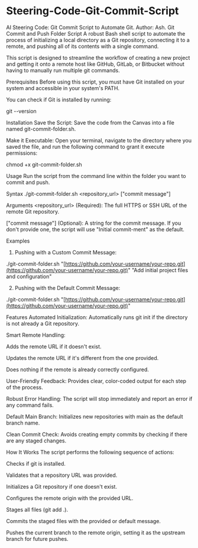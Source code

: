 # Steering-Code-Git-Commit-Script
AI Steering Code: Git Commit Script to Automate Git.
Author: Ash.
Git Commit and Push Folder Script
A robust Bash shell script to automate the process of initializing a local directory as a Git repository, connecting it to a remote, and pushing all of its contents with a single command.

This script is designed to streamline the workflow of creating a new project and getting it onto a remote host like GitHub, GitLab, or Bitbucket without having to manually run multiple git commands.

Prerequisites
Before using this script, you must have Git installed on your system and accessible in your system's PATH.

You can check if Git is installed by running:

git --version

Installation
Save the Script:
Save the code from the Canvas into a file named git-commit-folder.sh.

Make it Executable:
Open your terminal, navigate to the directory where you saved the file, and run the following command to grant it execute permissions:

chmod +x git-commit-folder.sh

Usage
Run the script from the command line within the folder you want to commit and push.

Syntax
./git-commit-folder.sh <repository_url> ["commit message"]

Arguments
<repository_url> (Required): The full HTTPS or SSH URL of the remote Git repository.

["commit message"] (Optional): A string for the commit message. If you don't provide one, the script will use "Initial commit-ment" as the default.

Examples
1. Pushing with a Custom Commit Message:

./git-commit-folder.sh "[https://github.com/your-username/your-repo.git](https://github.com/your-username/your-repo.git)" "Add initial project files and configuration"

2. Pushing with the Default Commit Message:

./git-commit-folder.sh "[https://github.com/your-username/your-repo.git](https://github.com/your-username/your-repo.git)"

Features
Automated Initialization: Automatically runs git init if the directory is not already a Git repository.

Smart Remote Handling:

Adds the remote URL if it doesn't exist.

Updates the remote URL if it's different from the one provided.

Does nothing if the remote is already correctly configured.

User-Friendly Feedback: Provides clear, color-coded output for each step of the process.

Robust Error Handling: The script will stop immediately and report an error if any command fails.

Default Main Branch: Initializes new repositories with main as the default branch name.

Clean Commit Check: Avoids creating empty commits by checking if there are any staged changes.

How It Works
The script performs the following sequence of actions:

Checks if git is installed.

Validates that a repository URL was provided.

Initializes a Git repository if one doesn't exist.

Configures the remote origin with the provided URL.

Stages all files (git add .).

Commits the staged files with the provided or default message.

Pushes the current branch to the remote origin, setting it as the upstream branch for future pushes.
